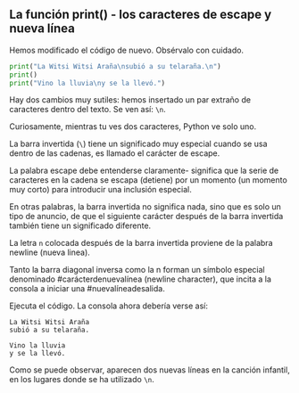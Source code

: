 ## La función print() - los caracteres de escape y nueva línea
Hemos modificado el código de nuevo. Obsérvalo con cuidado.

```py
print("La Witsi Witsi Araña\nsubió a su telaraña.\n")
print()    
print("Vino la lluvia\ny se la llevó.")
```

Hay dos cambios muy sutiles: hemos insertado un par extraño de caracteres dentro del texto. Se ven así: `\n`.


Curiosamente, mientras tu ves dos caracteres, Python ve solo uno.

La barra invertida (`\`) tiene un significado muy especial cuando se usa dentro de las cadenas, es llamado el carácter de escape.

La palabra escape debe entenderse claramente- significa que la serie de caracteres en la cadena se escapa (detiene) por un momento (un momento muy corto) para introducir una inclusión especial.

En otras palabras, la barra invertida no significa nada, sino que es solo un tipo de anuncio, de que el siguiente carácter después de la barra invertida también tiene un significado diferente.

La letra `n` colocada después de la barra invertida proviene de la palabra newline (nueva linea).

Tanto la barra diagonal inversa como la n forman un símbolo especial denominado #carácterdenuevalínea (newline character), que incita a la consola a iniciar una #nuevalíneadesalida.

Ejecuta el código. La consola ahora debería verse así:

	La Witsi Witsi Araña 
	subió a su telaraña.

	Vino la lluvia 
	y se la llevó.

Como se puede observar, aparecen dos nuevas líneas en la canción infantil, en los lugares donde se ha utilizado `\n`.